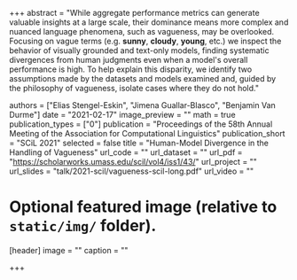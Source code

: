 +++
abstract = "While aggregate performance metrics can generate valuable insights at a large scale, their dominance means more complex and nuanced language phenomena, such as vagueness, may be overlooked. Focusing on vague terms (e.g. **sunny**, **cloudy**, **young**, etc.) we inspect the behavior of visually grounded and text-only models, finding systematic divergences from human judgments even when a model's overall performance is high. To help explain this disparity, we identify two assumptions made by the datasets and models examined and, guided by the philosophy of vagueness, isolate cases where they do not hold."

authors = ["Elias Stengel-Eskin", "Jimena Guallar-Blasco", "Benjamin Van Durme"]
date = "2021-02-17"
image_preview = ""
math = true
publication_types = ["0"]
publication = "Proceedings of the 58th Annual Meeting of the Association for Computational Linguistics"
publication_short = "SCiL 2021"
selected = false
title = "Human-Model Divergence in the Handling of Vagueness" 
url_code = ""
url_dataset = ""
url_pdf = "https://scholarworks.umass.edu/scil/vol4/iss1/43/" 
url_project = "" 
url_slides = "talk/2021-scil/vagueness-scil-long.pdf"
url_video = ""


# Optional featured image (relative to `static/img/` folder).
[header]
image = ""
caption = ""

+++

